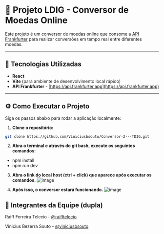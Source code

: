 # 💱 Projeto LDIG - Conversor de Moedas Online

Este projeto é um conversor de moedas online que consome a [API Frankfurter](https://api.frankfurter.app/) para realizar conversões em tempo real entre diferentes moedas.

---

## 🚀 Tecnologias Utilizadas

- **React**  
- **Vite** (para ambiente de desenvolvimento local rápido)
- **API Frankfurter** - [https://api.frankfurter.app](https://api.frankfurter.app)

---

## ⚙️ Como Executar o Projeto

Siga os passos abaixo para rodar a aplicação localmente:

1. **Clone o repositório:**

```bash
git clone https://github.com/Viniciusbsouto/Conversor-2---TDIG.git
```

2. **Abra  o terminal e através do git bash, execute os seguintes comandos:**
   
- npm install
- npm run dev

3. **Abra o link do local host (ctrl + click) que aparece após executar os comandos.**
![image](https://github.com/user-attachments/assets/3384f6a1-d268-4447-93ea-c1f336e633c5)


4. **Após isso, o conversor estará funcionando.**
![image](https://github.com/user-attachments/assets/ea778792-150b-44b1-9eec-07a1d5aa7561)

   
## 👥 Integrantes da Equipe (dupla)

Raiff Ferreira Telecio - [@raifftelecio](https://github.com/raifftelecio)

Vinicius Bezerra Souto - [@viniciusbsouto](https://github.com/viniciusbsouto)
